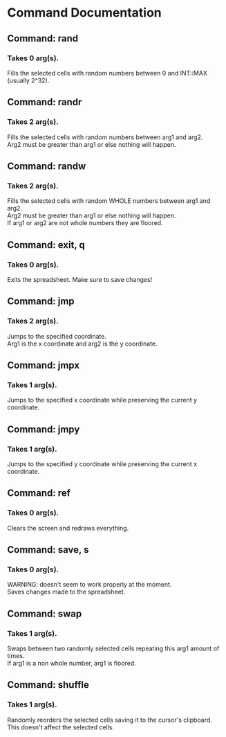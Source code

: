 # Command Documentation
## Command: rand
### Takes 0 arg(s).
Fills the selected cells with random numbers between 0 and INT::MAX (usually 2^32).
## Command: randr
### Takes 2 arg(s).
Fills the selected cells with random numbers between arg1 and arg2. <br />
Arg2 must be greater than arg1 or else nothing will happen.
## Command: randw
### Takes 2 arg(s).
Fills the selected cells with random WHOLE numbers between arg1 and arg2. <br />
Arg2 must be greater than arg1 or else nothing will happen. <br />
If arg1 or arg2 are not whole numbers they are floored.
## Command: exit, q
### Takes 0 arg(s).
Exits the spreadsheet. Make sure to save changes!
## Command: jmp
### Takes 2 arg(s).
Jumps to the specified coordinate. <br />
Arg1 is the x coordinate and arg2 is the y coordinate.
## Command: jmpx
### Takes 1 arg(s).
Jumps to the specified x coordinate while preserving the current y coordinate.
## Command: jmpy
### Takes 1 arg(s).
Jumps to the specified y coordinate while preserving the current x coordinate.
## Command: ref
### Takes 0 arg(s).
Clears the screen and redraws everything.
## Command: save, s
### Takes 0 arg(s).
WARNING: doesn't seem to work properly at the moment. <br />
Saves changes made to the spreadsheet.
## Command: swap
### Takes 1 arg(s).
Swaps between two randomly selected cells repeating this arg1 amount of times.<br />
If arg1 is a non whole number, arg1 is floored.
## Command: shuffle
### Takes 1 arg(s).
Randomly reorders the selected cells saving it to the cursor's clipboard.<br />
This doesn't affect the selected cells.
